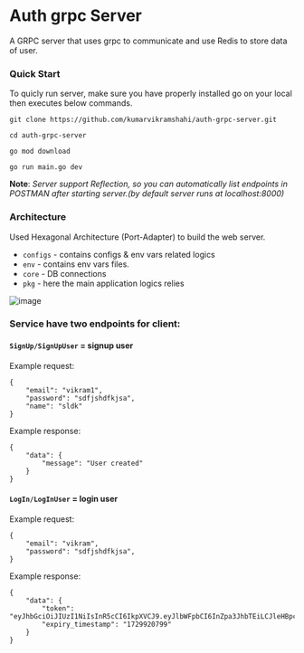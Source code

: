 # Auth grpc Server
A GRPC server that uses grpc to communicate and use Redis to store data of user.

### Quick Start
To quicly run server, make sure you have properly installed go on your local then executes below commands.

```
git clone https://github.com/kumarvikramshahi/auth-grpc-server.git
```

```
cd auth-grpc-server
```
```
go mod download
```
```
go run main.go dev
```
**Note**: *Server support Reflection, so you can automatically list endpoints in POSTMAN after starting server.(by default server runs at localhost:8000)*

### Architecture
Used Hexagonal Architecture (Port-Adapter) to build the web server.

* `configs` - contains configs & env vars related logics
* `env` - contains env vars files.
* `core` - DB connections
* `pkg` - here the main application logics relies
  
![image](https://github.com/user-attachments/assets/ff40714e-f7e0-45c3-a545-b38712521256)


### Service have two endpoints for client:

####  `SignUp/SignUpUser` = signup user
Example request:
```
{
    "email": "vikram1",
    "password": "sdfjshdfkjsa",
    "name": "sldk"
}
```
Example response:
```
{
    "data": {
        "message": "User created"
    }
}
```

#### `LogIn/LogInUser` = login user
Example request:
```
{
    "email": "vikram",
    "password": "sdfjshdfkjsa",
}
```
Example response:
```
{
    "data": {
        "token": "eyJhbGciOiJIUzI1NiIsInR5cCI6IkpXVCJ9.eyJlbWFpbCI6InZpa3JhbTEiLCJleHBpcnkiOjE3Mjk5MjA3OTl9.ULei1kVLSekoklKe279ZjZOdFqoqFW5SULBlO0pX8KI",
        "expiry_timestamp": "1729920799"
    }
}
```

